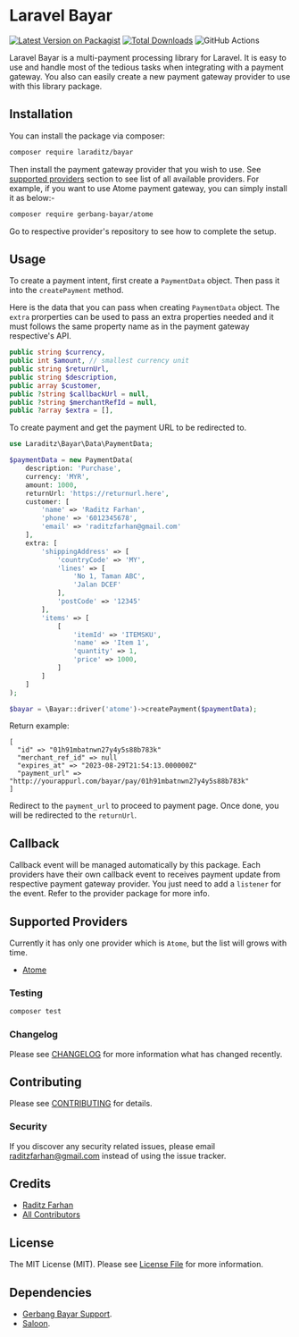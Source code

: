 # Laravel Bayar

[![Latest Version on Packagist](https://img.shields.io/packagist/v/laraditz/bayar.svg?style=flat-square)](https://packagist.org/packages/laraditz/bayar)
[![Total Downloads](https://img.shields.io/packagist/dt/laraditz/bayar.svg?style=flat-square)](https://packagist.org/packages/laraditz/bayar)
![GitHub Actions](https://github.com/laraditz/bayar/actions/workflows/main.yml/badge.svg)

Laravel Bayar is a multi-payment processing library for Laravel. It is easy to use and handle most of the tedious tasks when integrating with a payment gateway. You also can easily create a new payment gateway provider to use with this library package. 

## Installation

You can install the package via composer:

```bash
composer require laraditz/bayar
```

Then install the payment gateway provider that you wish to use. See [supported providers](#supported-providers) section to see list of all available providers. 
For example, if you want to use Atome payment gateway, you can simply install it as below:-
```bash
composer require gerbang-bayar/atome
```

Go to respective provider's repository to see how to complete the setup.

## Usage

To create a payment intent, first create a `PaymentData` object. Then pass it into the `createPayment` method.

Here is the data that you can pass when creating `PaymentData` object. The `extra` prorperties can be used to pass an extra properties needed and it must follows the same property name as in the payment gateway respective's API.

```php
public string $currency,
public int $amount, // smallest currency unit
public string $returnUrl,
public string $description,
public array $customer,
public ?string $callbackUrl = null,
public ?string $merchantRefId = null,
public ?array $extra = [],
```

To create payment and get the payment URL to be redirected to.

```php
use Laraditz\Bayar\Data\PaymentData;

$paymentData = new PaymentData(
    description: 'Purchase',
    currency: 'MYR',
    amount: 1000,
    returnUrl: 'https://returnurl.here',
    customer: [
        'name' => 'Raditz Farhan',
        'phone' => '6012345678',
        'email' => 'raditzfarhan@gmail.com'
    ],
    extra: [
        'shippingAddress' => [
            'countryCode' => 'MY',
            'lines' => [
                'No 1, Taman ABC',
                'Jalan DCEF'
            ],
            'postCode' => '12345'
        ],
        'items' => [
            [
                'itemId' => 'ITEMSKU',
                'name' => 'Item 1',
                'quantity' => 1,
                'price' => 1000,
            ]
        ]    
    ]
);

$bayar = \Bayar::driver('atome')->createPayment($paymentData);
```

Return example:

```
[
  "id" => "01h91mbatnwn27y4y5s88b783k"
  "merchant_ref_id" => null
  "expires_at" => "2023-08-29T21:54:13.000000Z"
  "payment_url" => "http://yourappurl.com/bayar/pay/01h91mbatnwn27y4y5s88b783k"
]
```

Redirect to the `payment_url` to proceed to payment page. Once done, you will be redirected to the `returnUrl`. 

## Callback

Callback event will be managed automatically by this package. Each providers have their own callback event to receives payment update from respective payment gateway provider. You just need to add a `listener` for the event. Refer to the provider package for more info.

## Supported Providers
Currently it has only one provider which is `Atome`, but the list will grows with time.
- [Atome](https://github.com/gerbang-bayar/atome)

### Testing

```bash
composer test
```

### Changelog

Please see [CHANGELOG](CHANGELOG.md) for more information what has changed recently.

## Contributing

Please see [CONTRIBUTING](CONTRIBUTING.md) for details.

### Security

If you discover any security related issues, please email raditzfarhan@gmail.com instead of using the issue tracker.

## Credits

-   [Raditz Farhan](https://github.com/laraditz)
-   [All Contributors](../../contributors)

## License

The MIT License (MIT). Please see [License File](LICENSE.md) for more information.

## Dependencies

- [Gerbang Bayar Support](https://github.com/gerbang-bayar/support).
- [Saloon](https://docs.saloon.dev/).
